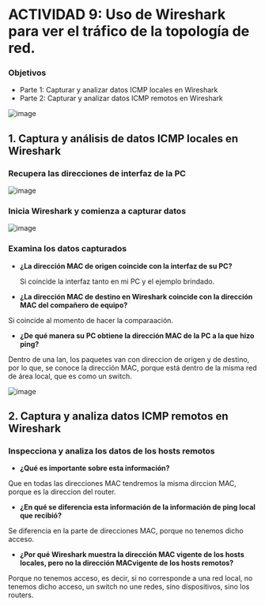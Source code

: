 # ACTIVIDAD 9: Uso de Wireshark para ver el tráfico de la topología de red.

### Objetivos
- Parte 1: Capturar y analizar datos ICMP locales en Wireshark
- Parte 2: Capturar y analizar datos ICMP remotos en Wireshark
  
![image](https://github.com/nardyliz12/Comunicacion_datos_y_redes_pe/assets/151795724/45cf4ea7-5381-4485-bd2d-d0b5d68d0861)

## 1. Captura y análisis de datos ICMP locales en Wireshark

### Recupera las direcciones de interfaz de la PC

![image](https://github.com/nardyliz12/Comunicacion_datos_y_redes_pe/assets/151795724/c2c82400-3f2f-44fb-b0fb-35e63d3b8744)

### Inicia Wireshark y comienza a capturar datos

![image](https://github.com/nardyliz12/Comunicacion_datos_y_redes_pe/assets/151795724/4cf59972-ca8c-4c37-a02b-d24061d851eb)

### Examina los datos capturados

- **¿La dirección MAC de origen coincide con la interfaz de su PC?**
  
  Si coincide la interfaz tanto en mi PC y el ejemplo brindado.
  
- **¿La dirección MAC de destino en Wireshark coincide con la dirección MAC del compañero de equipo?**

Si coincide al momento de hacer la comparaación.

- **¿De qué manera su PC obtiene la dirección MAC de la PC a la que hizo ping?**

Dentro de una lan, los paquetes van con direccion de origen y de destino, por lo que, se conoce la dirección MAC, porque está dentro de la misma red de área local, que es como un switch. 

![image](https://github.com/nardyliz12/Comunicacion_datos_y_redes_pe/assets/151795724/630eef04-4251-43dd-be7b-d9225eb8501c)

## 2. Captura y analiza datos ICMP remotos en Wireshark

### Inspecciona y analiza los datos de los hosts remotos

- **¿Qué es importante sobre esta información?**

Que en todas las direcciones MAC tendremos la misma dirccion MAC, porque es la direccion del router.
  
- **¿En qué se diferencia esta información de la información de ping local que recibió?**

Se diferencia en la parte de direcciones MAC, porque no tenemos dicho acceso.

- **¿Por qué Wireshark muestra la dirección MAC vigente de los hosts locales, pero no la dirección MACvigente de los hosts remotos?**

Porque no tenemos acceso, es decir, si no corresponde a una red local, no tenemos dicho acceso, un switch no une redes, sino dispositivos, sino los routers. 
